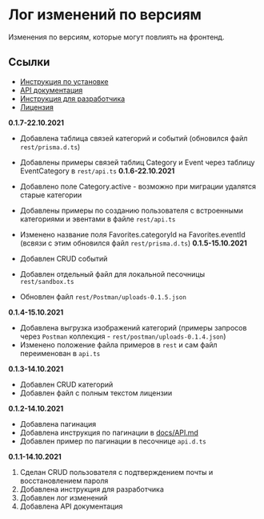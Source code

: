 # Лог изменений по версиям

Изменения по версиям, которые могут повлиять на фронтенд.

## Ссылки

- [Инструкция по установке](../README.md)
- [API документация](./API.md)
- [Инструкция для разработчика](./CONTRIBUTING.md)
- [Лицензия](../LICENSE.md)

**0.1.7-22.10.2021**

- Добавлена таблица связей категорий и событий (обновился файл `rest/prisma.d.ts`)
- Добавлены примеры связей таблиц Category и Event через таблицу EventCategory в `rest/api.ts`
  **0.1.6-22.10.2021**
- Добавлено поле Category.active - возможно при миграции удалятся старые категории
- Добавлены примеры по созданию пользователя с встроенными категориями и эвентами в файле `rest/api.ts`
- Изменено название поля Favorites.categoryId на Favorites.eventId (всвязи с этим обновился файл `rest/prisma.d.ts`)
  **0.1.5-15.10.2021**

- Добавлен CRUD событий
- Добавлен отдельный файл для локальной песочницы `rest/sandbox.ts`
- Обновлен файл `rest/Postman/uploads-0.1.5.json`

**0.1.4-15.10.2021**

- Добавлена выгрузка изображений категорий (примеры запросов через `Postman` коллекция - `rest/postman/uploads-0.1.4.json`)
- Изменено положение файла примеров в `rest` и сам файл переименован в `api.ts`

**0.1.3-14.10.2021**

- Добавлен CRUD категорий
- Добавлен файл с полным текстом лицензии

**0.1.2-14.10.2021**

- Добавлена пагинация
- Добавлена инструкция по пагинации в [docs/API.md](./docs/API.md#пагинация)
- Добавлен пример по пагинации в песочнице `api.d.ts`

**0.1.1-14.10.2021**

1. Сделан CRUD пользователя с подтверждением почты и восстановлением пароля
2. Добавлена инструкция для разработчика
3. Добавлен лог изменений
4. Добавлена API документация
